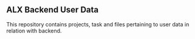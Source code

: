 ## ALX Backend User Data
This repository contains projects, task and files pertaining to user data in relation with backend.